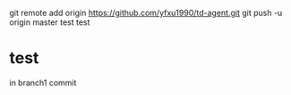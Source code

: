 git remote add origin https://github.com/yfxu1990/td-agent.git
git push -u origin master
 test
 test
# test
in branch1 commit

